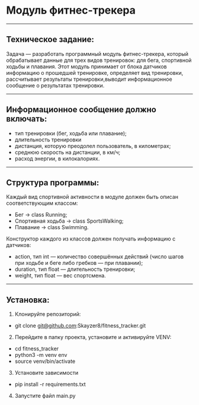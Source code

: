 # Модуль фитнес-трекера
----------

## Техническое задание:

Задача — разработать программный модуль фитнес-трекера, который обрабатывает данные для трех видов тренировок: для бега, спортивной ходьбы и плавания.
Этот модуль принимает от блока датчиков информацию о прошедшей тренировке, определяет вид тренировки, рассчитывает результаты тренировки,выводит информационное сообщение о результатах тренировки.

----------

## Информационное сообщение должно включать:

 - тип тренировки (бег, ходьба или плавание);
 - длительность тренировки
 - дистанция, которую преодолел пользователь, в километрах;
 - среднюю скорость на дистанции, в км/ч;
 - расход энергии, в килокалориях.

----------

## Структура программы:

Каждый вид спортивной активности в модуле должен быть описан соответствующим классом:

 - Бег → class Running;
 - Спортивная ходьба → class SportsWalking;
 - Плавание → class Swimming.

Конструктор каждого из классов должен получать информацию с датчиков:

 - action, тип int — количество совершённых действий (число шагов при ходьбе и беге либо гребков — при плавании);
 - duration, тип float — длительность тренировки;
 - weight, тип float — вес спортсмена.

-----------
## Установка:

1. Клонируйте репозиторий:
 - git clone git@github.com:Skayzer8/fitness_tracker.git
2. Перейдите в папку проекта, установите и активируйте VENV:
 - cd fitness_tracker
 - python3 -m venv env
 - source venv/bin/activate
3. Установите зависимости
 - pip install -r requirements.txt
4. Запустите файл main.py
